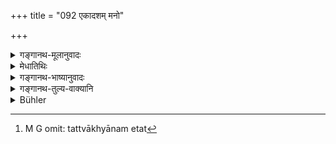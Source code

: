 +++
title = "092 एकादशम् मनो"

+++

<details><summary>गङ्गानथ-मूलानुवादः</summary>

The Mind is to be regarded as the eleventh, which, by its own quality, is of two-fold nature; and on this being subdued, both the aforesaid five-mentioned groups become subdued.—(92)
</details>

<details><summary>मेधातिथिः</summary>

एकादशसंख्यापूरकं **मन** इन्द्रियाणाम् । स्वो गुणो मनसः संकल्पः । तेनोभयं शुभम् अशुभं वा संकल्प्यते । अथ वा बुद्धीन्द्रियेषु कर्मेन्द्रियेषु स्वविषयप्रवृत्तौ संकल्पमूलत्वाद् **उभयात्मकम्** उच्यते । **यस्मिञ् जिते एतौ** बुद्धीन्द्रियवर्गः कर्मेन्द्रियवर्गश् च **पञ्चकौ** प्राक्प्रदर्शितपरिमाणौ **जितौ भतः** । तत्त्वाख्यानम् एतत्[^२८७] ॥ २.९२ ॥


[^२८७]:
     M G omit: tattvākhyānam etat
</details>

<details><summary>गङ्गानथ-भाष्यानुवादः</summary>

The *Mind* is what completes the number, which is the number of sense-organs.

The ‘*own quality*’ of Mind is volition, desire; it is with the Mind that people will or desire both what is good and what is bad. \[This is what is meant by its being ‘*of twofold nature*’\]. Or, the Mind may be regarded as ‘of two-fold nature’ in the sense that it partakes of the character of both sets of organs—those of sensation as well as those of action; as the functioning of both these sets of organs is rooted in volition.

‘*On this being subdued*,’ both five-membered groups,—*i.e*., the group of the organs of sensation, as well as that of the organs of action, which have been described above,—become subdued.

This only describes a real fact.—(92)
</details>

<details><summary>गङ्गानथ-तुल्य-वाक्यानि</summary>

**(Verses 89-92)  
**

See Comparative notes for [Verse
2.89].
</details>

<details><summary>Bühler</summary>

092	Know that the internal organ (manas) is the eleventh, which by its quality belongs to both (sets); when that has been subdued, both those sets of five have been conquered.
</details>
